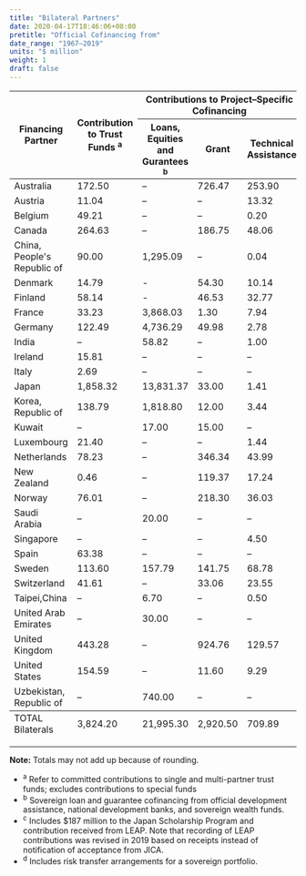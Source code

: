 ```yaml
---
title: "Bilateral Partners"
date: 2020-04-17T18:46:06+08:00
pretitle: "Official Cofinancing from"
date_range: "1967–2019"
units: "$ million"
weight: 1
draft: false
---
```


<table class="table table-bordered table-hover dr-table">
  <thead>
  <tr>
    <th rowspan="2">Financing Partner</th>
    <th rowspan="2">Contribution to Trust Funds <sup>a</sup></th>
    <th colspan="3">Contributions to Project–Specific Cofinancing</th>
    <th rowspan="2">Total</th>
  </tr>
  <tr>
    <th>Loans, Equities and Gurantees <sup>b</sup></th>
    <th>Grant</th>
    <th>Technical Assistance</th>
  </tr>
  </thead>
  <tbody>
  <tr>
    <td>Australia</td>
    <td>172.50</td>
    <td>–</td>
    <td>726.47</td>
    <td>253.90</td>
    <td>1,152.87</td>
  </tr>
  <tr>
    <td>Austria</td>
    <td>11.04</td>
    <td>–</td>
    <td>–</td>
    <td>13.32</td>
    <td>24.36</td>
  </tr>
  <tr>
    <td>Belgium</td>
    <td>49.21</td>
    <td>–</td>
    <td>–</td>
    <td>0.20</td>
    <td>49.41</td>
  </tr>
  <tr>
    <td>Canada</td>
    <td>264.63</td>
    <td>–</td>
    <td>186.75</td>
    <td>48.06</td>
    <td>499.44</td>
  </tr>
  <tr>
    <td>China, People&#39;s Republic of</td>
    <td>90.00</td>
    <td>1,295.09</td>
    <td>–</td>
    <td>0.04</td>
    <td>1,385.13</td>
  </tr>
  <tr>
    <td>Denmark</td>
    <td>14.79</td>
    <td>-</td>
    <td>54.30</td>
    <td>10.14</td>
    <td>79.23</td>
  </tr>
  <tr>
    <td>Finland</td>
    <td>58.14</td>
    <td>-</td>
    <td>46.53</td>
    <td>32.77</td>
    <td>137.44</td>
  </tr>
  <tr>
    <td>France</td>
    <td>33.23</td>
    <td>3,868.03</td>
    <td>1.30</td>
    <td>7.94</td>
    <td>3,910.50</td>
  </tr>
  <tr>
    <td>Germany</td>
    <td>122.49</td>
    <td>4,736.29</td>
    <td>49.98</td>
    <td>2.78</td>
    <td>4,911.54</td>
  </tr>
  <tr>
    <td>India</td>
    <td>–</td>
    <td>58.82</td>
    <td>–</td>
    <td>1.00</td>
    <td>59.82</td>
  </tr>
  <tr>
    <td>Ireland</td>
    <td>15.81</td>
    <td>–</td>
    <td>–</td>
    <td>–</td>
    <td>15.81</td>
  </tr>
  <tr>
    <td>Italy</td>
    <td>2.69</td>
    <td>–</td>
    <td>–</td>
    <td>–</td>
    <td>2.69</td>
  </tr>
  <tr>
    <td>Japan</td>
    <td>1,858.32</td>
    <td>13,831.37</td>
    <td>33.00</td>
    <td>1.41</td>
    <td>15,724.10</td>
  </tr>
  <tr>
    <td>Korea, Republic of</td>
    <td>138.79</td>
    <td>1,818.80</td>
    <td>12.00</td>
    <td>3.44</td>
    <td>1,973.03</td>
  </tr>
  <tr>
    <td>Kuwait</td>
    <td>–</td>
    <td>17.00</td>
    <td>15.00</td>
    <td>–</td>
    <td>32.00</td>
  </tr>
  <tr>
    <td>Luxembourg</td>
    <td>21.40</td>
    <td>–</td>
    <td>–</td>
    <td>1.44</td>
    <td>22.85</td>
  </tr>
  <tr>
    <td>Netherlands</td>
    <td>78.23</td>
    <td>–</td>
    <td>346.34</td>
    <td>43.99</td>
    <td>468.56</td>
  </tr>
  <tr>
    <td>New Zealand</td>
    <td>0.46</td>
    <td>–</td>
    <td>119.37</td>
    <td>17.24</td>
    <td>137.07</td>
  </tr>
  <tr>
    <td>Norway</td>
    <td>76.01</td>
    <td>–</td>
    <td>218.30</td>
    <td>36.03</td>
    <td>330.34</td>
  </tr>
  <tr>
    <td>Saudi Arabia</td>
    <td>–</td>
    <td>20.00</td>
    <td>–</td>
    <td>–</td>
    <td>20.00</td>
  </tr>
  <tr>
    <td>Singapore</td>
    <td>–</td>
    <td>–</td>
    <td>–</td>
    <td>4.50</td>
    <td>4.50</td>
  </tr>
  <tr>
    <td>Spain</td>
    <td>63.38</td>
    <td>–</td>
    <td>–</td>
    <td>–</td>
    <td>63.38</td>
  </tr>
  <tr>
    <td>Sweden</td>
    <td>113.60</td>
    <td>157.79</td>
    <td>141.75</td>
    <td>68.78</td>
    <td>481.92</td>
  </tr>
  <tr>
    <td>Switzerland</td>
    <td>41.61</td>
    <td>–</td>
    <td>33.06</td>
    <td>23.55</td>
    <td>98.22</td>
  </tr>
  <tr>
    <td>Taipei,China</td>
    <td>–</td>
    <td>6.70</td>
    <td>–</td>
    <td>0.50</td>
    <td>7.20</td>
  </tr>
  <tr>
    <td>United Arab Emirates</td>
    <td>–</td>
    <td>30.00</td>
    <td>–</td>
    <td>–</td>
    <td>30.00</td>
  </tr>
  <tr>
    <td>United Kingdom</td>
    <td>443.28</td>
    <td>–</td>
    <td>924.76</td>
    <td>129.57</td>
    <td>1,497.61</td>
  </tr>
  <tr>
    <td>United States</td>
    <td>154.59</td>
    <td>–</td>
    <td>11.60</td>
    <td>9.29</td>
    <td>175.49</td>
  </tr>
  <tr>
    <td>Uzbekistan, Republic of</td>
    <td>–</td>
    <td>740.00</td>
    <td>–</td>
    <td>–</td>
    <td>740.00</td>
  </tr>
  </tbody>
  <tfoot>
  <tr>
    <td>TOTAL Bilaterals</td>
    <td>3,824.20</td>
    <td>21,995.30</td>
    <td>2,920.50</td>
    <td>709.89</td>
    <td>34,034.48</td>
  </tr>
  </tfoot>
</table>

---

**Note:** Totals may not add up because of rounding.

- <sup>a</sup> Refer to committed contributions to single and multi-partner trust funds; excludes contributions to special funds
- <sup>b</sup> Sovereign loan and guarantee cofinancing from official development assistance, national development banks, and sovereign wealth funds.
- <sup>c</sup> Includes \$187 million to the Japan Scholarship Program and contribution received from LEAP. Note that recording of LEAP contributions was revised in 2019 based on receipts instead of notification of acceptance from JICA.
- <sup>d</sup> Includes risk transfer arrangements for a sovereign portfolio.
